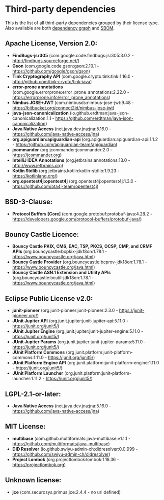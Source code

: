 
# Third-party dependencies

This is the list of all third-party dependencies grouped by their license type. Also available are both
[dependency graph](https://github.com/swiyu-admin-ch/didtoolbox-java/network/dependencies) and
[SBOM](https://github.com/swiyu-admin-ch/didtoolbox-java/dependency-graph/sbom).

## Apache License, Version 2.0:

* **FindBugs-jsr305** (com.google.code.findbugs:jsr305:3.0.2 - http://findbugs.sourceforge.net/)
* **Gson** (com.google.code.gson:gson:2.10.1 - https://github.com/google/gson/gson)
* **Tink Cryptography API** (com.google.crypto.tink:tink:1.16.0 - http://github.com/tink-crypto/tink-java)
* **error-prone annotations** (com.google.errorprone:error_prone_annotations:2.22.0 - https://errorprone.info/error_prone_annotations)
* **Nimbus JOSE+JWT** (com.nimbusds:nimbus-jose-jwt:9.48 - https://bitbucket.org/connect2id/nimbus-jose-jwt)
* **java-json-canonicalization** (io.github.erdtman:java-json-canonicalization:1.1 - https://github.com/erdtman/java-json-canonicalization)
* **Java Native Access** (net.java.dev.jna:jna:5.16.0 - https://github.com/java-native-access/jna)
* **org.apiguardian:apiguardian-api** (org.apiguardian:apiguardian-api:1.1.2 - https://github.com/apiguardian-team/apiguardian)
* **jcommander** (org.jcommander:jcommander:2.0 - https://jcommander.org)
* **IntelliJ IDEA Annotations** (org.jetbrains:annotations:13.0 - http://www.jetbrains.org)
* **Kotlin Stdlib** (org.jetbrains.kotlin:kotlin-stdlib:1.9.23 - https://kotlinlang.org/)
* **org.opentest4j:opentest4j** (org.opentest4j:opentest4j:1.3.0 - https://github.com/ota4j-team/opentest4j)

## BSD-3-Clause:

* **Protocol Buffers [Core]** (com.google.protobuf:protobuf-java:4.28.2 - https://developers.google.com/protocol-buffers/protobuf-java/)

## Bouncy Castle Licence:

* **Bouncy Castle PKIX, CMS, EAC, TSP, PKCS, OCSP, CMP, and CRMF APIs** (org.bouncycastle:bcpkix-jdk18on:1.78.1 - https://www.bouncycastle.org/java.html)
* **Bouncy Castle Provider** (org.bouncycastle:bcprov-jdk18on:1.78.1 - https://www.bouncycastle.org/java.html)
* **Bouncy Castle ASN.1 Extension and Utility APIs** (org.bouncycastle:bcutil-jdk18on:1.78.1 - https://www.bouncycastle.org/java.html)

## Eclipse Public License v2.0:

* **junit-pioneer** (org.junit-pioneer:junit-pioneer:2.3.0 - https://junit-pioneer.org/)
* **JUnit Jupiter API** (org.junit.jupiter:junit-jupiter-api:5.11.0 - https://junit.org/junit5/)
* **JUnit Jupiter Engine** (org.junit.jupiter:junit-jupiter-engine:5.11.0 - https://junit.org/junit5/)
* **JUnit Jupiter Params** (org.junit.jupiter:junit-jupiter-params:5.11.0 - https://junit.org/junit5/)
* **JUnit Platform Commons** (org.junit.platform:junit-platform-commons:1.11.0 - https://junit.org/junit5/)
* **JUnit Platform Engine API** (org.junit.platform:junit-platform-engine:1.11.0 - https://junit.org/junit5/)
* **JUnit Platform Launcher** (org.junit.platform:junit-platform-launcher:1.11.2 - https://junit.org/junit5/)

## LGPL-2.1-or-later:

* **Java Native Access** (net.java.dev.jna:jna:5.16.0 - https://github.com/java-native-access/jna)

## MIT License:

* **multibase** (com.github.multiformats:java-multibase:v1.1.1 - https://github.com/multiformats/java-multibase)
* **DID Resolver** (io.github.swiyu-admin-ch:didresolver:0.0.999 - https://github.com/swiyu-admin-ch/didresolver)
* **Project Lombok** (org.projectlombok:lombok:1.18.36 - https://projectlombok.org)

## Unknown license:

* **jce** (com.securosys.primus:jce:2.4.4 - no url defined)
